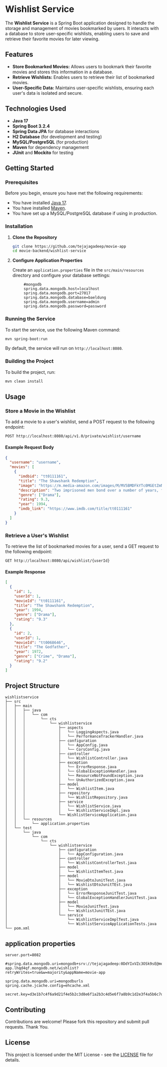 # Wishlist Service

The **Wishlist Service** is a Spring Boot application designed to handle the storage and management of movies bookmarked by users. It interacts with a database to store user-specific wishlists, enabling users to save and retrieve their favorite movies for later viewing.

## Features

- **Store Bookmarked Movies:** Allows users to bookmark their favorite movies and stores this information in a database.
- **Retrieve Wishlists:** Enables users to retrieve their list of bookmarked movies.
- **User-Specific Data:** Maintains user-specific wishlists, ensuring each user's data is isolated and secure.

## Technologies Used

- **Java 17**
- **Spring Boot 3.2.4**
- **Spring Data JPA** for database interactions
- **H2 Database** (for development and testing)
- **MySQL/PostgreSQL** (for production)
- **Maven** for dependency management
- **JUnit** and **Mockito** for testing

## Getting Started

### Prerequisites

Before you begin, ensure you have met the following requirements:

- You have installed [Java 17](https://www.oracle.com/java/technologies/javase-jdk17-downloads.html).
- You have installed [Maven](https://maven.apache.org/download.cgi).
- You have set up a MySQL/PostgreSQL database if using in production.

### Installation

1. **Clone the Repository**

   ```bash
   git clone https://github.com/tejajagadeep/movie-app
   cd movie-backend/wishlist-service
   ```

2. **Configure Application Properties**

   Create an `application.properties` file in the `src/main/resources` directory and configure your database settings:

   ```properties
        #mongodb
        spring.data.mongodb.host=localhost
        spring.data.mongodb.port=27017
        spring.data.mongodb.database=baeldung
        spring.data.mongodb.username=admin
        spring.data.mongodb.password=password
   ```

### Running the Service

To start the service, use the following Maven command:

```bash
mvn spring-boot:run
```

By default, the service will run on `http://localhost:8080`.

### Building the Project

To build the project, run:

```bash
mvn clean install
```

## Usage

### Store a Movie in the Wishlist

To add a movie to a user's wishlist, send a POST request to the following endpoint:

```http
POST http://localhost:8080/api/v1.0/private/wishlist/username
```

#### Example Request Body

```json
{
  "username": "username",
  "movies": [
    {
      "imdbid": "tt0111161",
      "title": "The Shawshank Redemption",
      "image": "https://m.media-amazon.com/images/M/MV5BMDFkYTc0MGEtZmNhMC00ZDIzLWFmNTEtODM1ZmRlYWMwMWFmXkEyXkFqcGdeQXVyMTMxODk2OTU@._V1_QL75_UX380_CR0,1,380,562_.jpg",
      "description": "Two imprisoned men bond over a number of years, finding solace and eventual redemption through acts of common decency.",
      "genre": ["Drama"],
      "rating": 9.3,
      "year": 1994,
      "imdb_link": "https://www.imdb.com/title/tt0111161"
    }
  ]
}
```

### Retrieve a User's Wishlist

To retrieve the list of bookmarked movies for a user, send a GET request to the following endpoint:

```http
GET http://localhost:8080/api/wishlist/{userId}
```

#### Example Response

```json
[
  {
    "id": 1,
    "userId": 1,
    "movieId": "tt0111161",
    "title": "The Shawshank Redemption",
    "year": 1994,
    "genre": ["Drama"],
    "rating": "9.3"
  },
  {
    "id": 2,
    "userId": 1,
    "movieId": "tt0068646",
    "title": "The Godfather",
    "year": 1972,
    "genre": ["Crime", "Drama"],
    "rating": "9.2"
  }
]
```

## Project Structure

```
wishlistservice
├── src
│   ├── main
│   │   ├── java
│   │   │   └── com
│   │   │       └── cts
│   │   │           └── wishlistservice
│   │   │               ├── aspects
│   │   │               │   └── LoggingAspects.java
│   │   │               │   └── PerformanceTrackerHandler.java
│   │   │               ├── configuration
│   │   │               │   └── AppConfig.java
│   │   │               │   └── CorsConfig.java
│   │   │               ├── controller
│   │   │               │   └── WishlistController.java
│   │   │               ├── exception
│   │   │               │   └── ErrorResponse.java
│   │   │               │   └── GlobalExceptionHandler.java
│   │   │               │   └── ResourceNotFoundException.java
│   │   │               │   └── UnAuthorizedException.java
│   │   │               ├── model
│   │   │               │   └── WishlistItem.java
│   │   │               ├── repository
│   │   │               │   └── WishlistRepository.java
│   │   │               ├── service
│   │   │               │   └── WishlistService.java
│   │   │               │   └── WishlistServiceImpl.java
│   │   │               └── WishlistServiceApplication.java
│   │   └── resources
│   │       └── application.properties
│   └── test
│       └── java
│           └── com
│               └── cts
│                   └── wishlistservice
│                       ├── configuration
│                       │   └── AppConfiguration.java
│                       ├── controller
│                       │   └── WishlistControllerTest.java
│                       ├── model
│                       │   └── WishlistItemTest.java
│                       ├── model
│                       │   └── MovieDtoJunitTest.java
│                       │   └── WishlistDtoJunitTEst.java
│                       ├── exception
│                       │   └── ErrorResponseJunitTest.java
│                       │   └── GlobalExceptionHandlerJunitTest.java
│                       ├── model
│                       │   └── MovieJunitTest.java
│                       │   └── WishlistJunitTEst.java
│                       └── service
│                           └── WishlistServiceImplTest.java
│                           └── WishlistServiceApplicationTests.java
└── pom.xml
```

## application properties

```properties
server.port=8082

#spring.data.mongodb.uri=mongodb+srv://tejajagadeep:0DdYIxVZc3OSk9sE@movie-app.lhqd4qf.mongodb.net/wishlist?retryWrites=true&w=majority&appName=movie-app

spring.data.mongodb.uri=mongodburls
spring.cache.jcache.config=ehcache.xml

secret.key=d3e1b7c4f6a9d21f4e5b2c3d8e6f1a2b3c4d5e6f7a8b9c1d2e3f4a5b6c7d8e9f0
```

## Contributing

Contributions are welcome! Please fork this repository and submit pull requests. Thank You.

## License

This project is licensed under the MIT License - see the [LICENSE](../../LICENSE.md) file for details.
